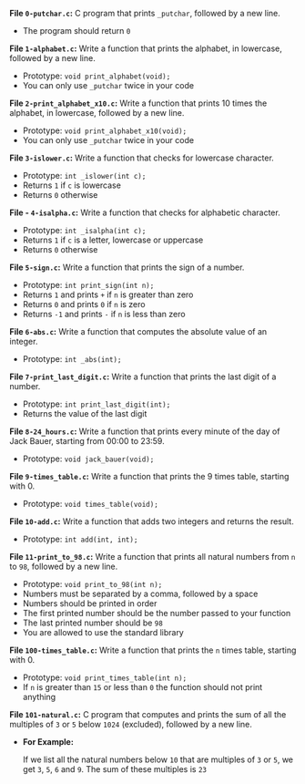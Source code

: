 **File `0-putchar.c`:** C program that prints  `_putchar`, followed by a new line.

-   The program should return  `0`

**File `1-alphabet.c`:** Write a function that prints the alphabet, in lowercase, followed by a new line.

-   Prototype:  `void print_alphabet(void);`
-   You can only use  `_putchar`  twice in your code

**File `2-print_alphabet_x10.c`:** Write a function that prints 10 times the alphabet, in lowercase, followed by a new line.

-   Prototype:  `void print_alphabet_x10(void);`
-   You can only use  `_putchar`  twice in your code

**File `3-islower.c`:** Write a function that checks for lowercase character.

-   Prototype:  `int _islower(int c);`
-   Returns  `1`  if  `c`  is lowercase
-   Returns  `0`  otherwise

**File -   `4-isalpha.c`:** Write a function that checks for alphabetic character.

-   Prototype:  `int _isalpha(int c);`
-   Returns  `1`  if  `c`  is a letter, lowercase or uppercase
-   Returns  `0`  otherwise

**File `5-sign.c`:** Write a function that prints the sign of a number.

-   Prototype:  `int print_sign(int n);`
-   Returns  `1`  and prints  `+`  if  `n`  is greater than zero
-   Returns  `0`  and prints  `0`  if  `n`  is zero
-   Returns  `-1`  and prints  `-`  if  `n`  is less than zero

**File  `6-abs.c`:** Write a function that computes the absolute value of an integer.

-   Prototype:  `int _abs(int);`

**File  `7-print_last_digit.c`:** Write a function that prints the last digit of a number.

-   Prototype:  `int print_last_digit(int);`
-   Returns the value of the last digit

**File `8-24_hours.c`:** Write a function that prints every minute of the day of Jack Bauer, starting from 00:00 to 23:59.

-   Prototype:  `void jack_bauer(void);`

**File `9-times_table.c`:** Write a function that prints the 9 times table, starting with 0.

-   Prototype:  `void times_table(void);`

**File `10-add.c`:** Write a function that adds two integers and returns the result.

-   Prototype:  `int add(int, int);`

**File `11-print_to_98.c`:** Write a function that prints all natural numbers from  `n`  to  `98`, followed by a new line.

-   Prototype:  `void print_to_98(int n);`
-   Numbers must be separated by a comma, followed by a space
-   Numbers should be printed in order
-   The first printed number should be the number passed to your function
-   The last printed number should be  `98`
-   You are allowed to use the standard library

**File  `100-times_table.c`:** Write a function that prints the  `n`  times table, starting with 0.

-   Prototype:  `void print_times_table(int n);`
-   If  `n`  is greater than  `15`  or less than  `0`  the function should not print anything

**File `101-natural.c`:** C program that computes and prints the sum of all the multiples of `3` or `5` below `1024` (excluded), followed by a new line.

 - **For Example:**

	 If we list all the natural numbers below `10` that are multiples of `3` or `5`, we get `3`, `5`, `6` and `9`. The sum of these multiples is `23`
